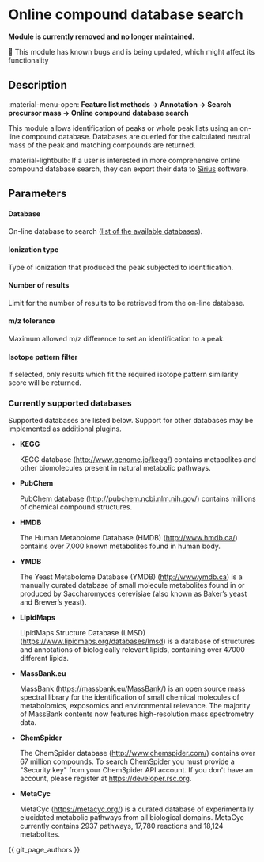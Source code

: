 # **Online compound database search**

**Module is currently removed and no longer maintained.**

:construction: This module has known bugs and is being updated, which might affect its functionality

## **Description**

:material-menu-open: **Feature list methods → Annotation → Search precursor mass → Online compound database search**

This module allows identification of peaks or whole peak lists using an on-line compound database. Databases are queried for the calculated neutral mass of the peak and matching compounds are returned.

[//]: # (TODO Add comment about DBs and Sirius)

<!-- markdown-link-check-disable -->
:material-lightbulb: If a user is interested in more comprehensive online compound database search, they can export their data to [Sirius](https://bio.informatik.uni-jena.de/software/sirius/) software.
<!-- markdown-link-check-enable -->

## **Parameters**

#### **Database**

On-line database to search ([list of the available databases](#currently-supported-databases)).

#### **Ionization type**

Type of ionization that produced the peak subjected to identification. 

#### **Number of results**

Limit for the number of results to be retrieved from the on-line database.

#### **m/z tolerance**

Maximum allowed m/z difference to set an identification to a peak.

#### **Isotope pattern filter**

If selected, only results which fit the required isotope pattern similarity score will be returned.

### **Currently supported databases** 

Supported databases are listed below. Support for other databases may be implemented as additional plugins.

<!-- markdown-link-check-disable -->
- **KEGG**

    KEGG database (<a>http://www.genome.jp/kegg/</a>) contains metabolites and other biomolecules present in natural metabolic pathways.

- **PubChem**

    PubChem database (<a>http://pubchem.ncbi.nlm.nih.gov/</a>) contains millions of chemical compound structures. 

- **HMDB**

    The Human Metabolome Database (HMDB) (<a>http://www.hmdb.ca/</a>) contains over 7,000 known metabolites found in human body. 

- **YMDB**

    The Yeast Metabolome Database (YMDB) (<a>http://www.ymdb.ca</a>) is a manually curated database of small molecule metabolites found in or produced by Saccharomyces cerevisiae (also known as Baker’s yeast and Brewer’s yeast).

- **LipidMaps**

    LipidMaps Structure Database (LMSD) (<a>https://www.lipidmaps.org/databases/lmsd</a>) is a database of structures and annotations of biologically relevant lipids, containing over 47000 different lipids.

- **MassBank.eu**

    MassBank (<a>https://massbank.eu/MassBank/</a>) is an open source mass spectral library for the identification of small chemical molecules of metabolomics, exposomics and environmental relevance. The majority of MassBank contents now features high-resolution mass spectrometry data.

- **ChemSpider**

    The ChemSpider database (<a>http://www.chemspider.com/</a>) contains over 67 million compounds. To search ChemSpider you must provide a "Security key" from your ChemSpider API account. If you don't have an account, please register at <a>https://developer.rsc.org</a>.

- **MetaCyc**

    MetaCyc (<a>https://metacyc.org/</a>) is a curated database of experimentally elucidated metabolic pathways from all biological domains. MetaCyc currently contains 2937 pathways, 17,780 reactions and 18,124 metabolites.

<!-- markdown-link-check-enable -->

{{ git_page_authors }}
